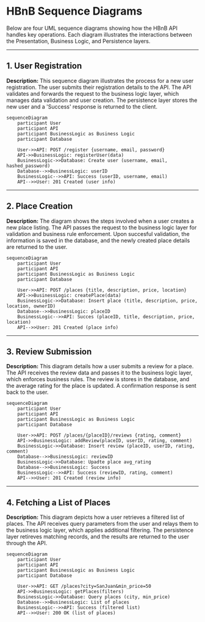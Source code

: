 # HBnB Sequence Diagrams

Below are four UML sequence diagrams showing how the HBnB API handles key operations. Each diagram illustrates the interactions between the Presentation, Business Logic, and Persistence layers.

---

## 1. User Registration

**Description:**
This sequence diagram illustrates the process for a new user registration. The user submits their registration details to the API. The API validates and forwards the request to the business logic layer, which manages data validation and user creation. The persistence layer stores the new user and a 'Success' response is returned to the client.

```mermaid
sequenceDiagram
    participant User
    participant API
    participant BusinessLogic as Business Logic
    participant Database

    User->>API: POST /register {username, email, password}
    API->>BusinessLogic: registerUser(data)
    BusinessLogic->>Database: Create user (username, email, hashed_password)
    Database-->>BusinessLogic: userID
    BusinessLogic-->>API: Success (userID, username, email)
    API-->>User: 201 Created (user info)
```
---

## 2. Place Creation

**Description:**
The diagram shows the steps involved when a user creates a new place listing. The API passes the request to the business logic layer for validation and business rule enforcement. Upon succesful validation, the information is saved in the database, and the newly created place details are returned to the user.

```mermaid
sequenceDiagram
    participant User
    participant API
    participant BusinessLogic as Business Logic
    participant Database

    User->>API: POST /places {title, description, price, location}
    API->>BusinessLogic: createPlace(data)
    BusinessLogic->>Database: Insert place (title, description, price, location, ownerID)
    Database-->>BusinessLogic: placeID
    BusinessLogic-->>API: Succes (placeID, title, description, price, location)
    API-->>User: 201 Created (place info)
```
---

## 3. Review Submission

**Description:**
This diagram details how a user submits a review for a place. The API receives the review data and passes it to the business logic layer, which enforces business rules. The review is stores in the database, and the average rating for the place is updated. A confirmation response is sent back to the user.

```mermaid
sequenceDiagram
    participant User
    participant API
    participant BusinessLogic as Business Logic
    participant Database

    User->>API: POST /places/{placeID}/reviews {rating, comment}
    API->>BusinessLogic: addReview(placeID, userID, rating, comment)
    BusinessLogic->>Database: Insert review (placeID, userID, rating, comment)
    Database-->>BusinessLogic: reviewID
    BusinessLogic->>Database: Upadte place avg_rating
    Database-->>BusinessLogic: Success
    BusinessLogic-->>API: Success (reviewID, rating, comment)
    API-->>User: 201 Created (review info)
```
---

## 4. Fetching a List of Places

**Description:**
This diagram depicts how a user retrieves a filtered list of places. The API receives query parameters from the user and relays them to the business logic layer, which applies additional filtering. The persistence layer retireves matching records, and the results are returned to the user through the API.

```mermaid
sequenceDiagram
    participant User
    participant API
    participant BusinessLogic as Business Logic
    participant Database

    User->>API: GET /places?city=SanJuan&min_price=50
    API->>BusinessLogic: getPlaces(filters)
    BusinessLogic->>Database: Query places (city, min_price)
    Database-->>BusinessLogic: List of places
    BusinessLogic-->>API: Success (filtered list)
    API-->>User: 200 OK (list of places)
```
